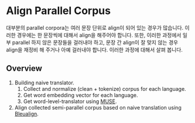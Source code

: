 # Align Parallel Corpus

대부분의 parallel corpora는 여러 문장 단위로 align이 되어 있는 경우가 많습니다. 이러한 경우에는 한 문장씩에 대해서 align을 해주어야 합니다. 또한, 이러한 과정에서 일부 parallel 하지 않은 문장들을 걸러내야 하고, 문장 간 align이 잘 맞지 않는 경우 align을 재정비 해 주거나 아예 걸러내야 합니다. 이러한 과정에 대해서 살펴 봅니다.

## Overview

1. Building naive translator.
    1. Collect and normalize (clean + tokenize) corpus for each language.
    1. Get word embedding vector for each language.
    1. Get word-level-translator using [MUSE](https://github.com/facebookresearch/MUSE).
1. Align collected semi-parallel corpus based on naive translation using [Bleualign](https://github.com/rsennrich/Bleualign).

## 